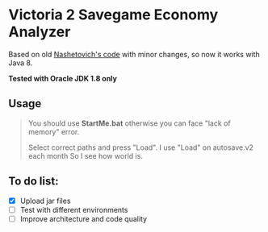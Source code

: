 # Victoria 2 Savegame Economy Analyzer

Based on old [Nashetovich's code](http://oldforum.paradoxplaza.com/forum/showthread.php?715468) with minor changes, 
 so now it works with Java 8.
 
**Tested with Oracle JDK 1.8 only** 

## Usage

>You should use **StartMe.bat** otherwise you can face "lack of memory" error.
>
>Select correct paths and press "Load". I use "Load" on autosave.v2 each month So I see how world is.

 
## To do list:

- [x] Upload jar files
- [ ] Test with different environments
- [ ] Improve architecture and code quality